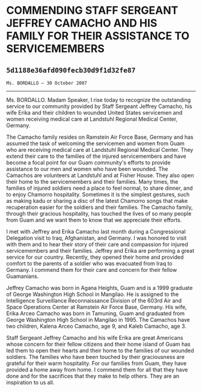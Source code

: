 # COMMENDING STAFF SERGEANT JEFFREY CAMACHO AND HIS FAMILY FOR THEIR  ASSISTANCE TO SERVICEMEMBERS
## `5d1188e36afd090fecb30d9f1d32fe87`
`Ms. BORDALLO — 30 October 2007`

---


Ms. BORDALLO. Madam Speaker, I rise today to recognize the 
outstanding service to our community provided by Staff Sergeant Jeffrey 
Camacho, his wife Erika and their children to wounded United States 
servicemen and women receiving medical care at Landstuhl Regional 
Medical Center, Germany.

The Camacho family resides on Ramstein Air Force Base, Germany and 
has assumed the task of welcoming the servicemen and women from Guam 
who are receiving medical care at Landstuhl Regional Medical Center. 
They extend their care to the families of the injured servicemembers 
and have become a focal point for our Guam community's efforts to 
provide assistance to our men and women who have been wounded. The 
Camachos are volunteers at Landstuhl and at Fisher House. They also 
open their home to the servicemembers and their families. Many times, 
the families of injured soldiers need a place to feel normal, to share 
dinner, and to enjoy Chamorro hospitality. Sometimes it is the simplest 
gestures, such as making kadu or sharing a disc of the latest Chamorro 
songs that make recuperation easier for the soldiers and their 
families. The Camacho family, through their gracious hospitality, has 
touched the lives of so many people from Guam and we want them to know 
that we appreciate their efforts.

I met with Jeffrey and Erika Camacho last month during a 
Congressional Delegation visit to Iraq, Afghanistan, and Germany. I was 
honored to visit with them and to hear their story of their care and 
compassion for injured servicemembers and their families. Jeffrey and 
Erika are performing a great service for our country. Recently, they 
opened their home and provided comfort to the parents of a soldier who 
was evacuated from Iraq to Germany. I commend them for their care and 
concern for their fellow Guamanians.

Jeffrey Camacho was born in Agana Heights, Guam and is a 1999 
graduate of George Washington High School in Mangilao. He is assigned 
to the Intelligence Surveillance Reconnaissance Division of the 603rd 
Air and Space Operations Center at Ramstein Air Force Base, Germany. 
His wife, Erika Arceo Camacho was born in Tamuning, Guam and graduated 
from George Washington High School in Mangilao in 1995. The Camachos 
have two children, Kalena Arceo Camacho, age 9, and Kaleb Camacho, age 
3.

Staff Sergeant Jeffrey Camacho and his wife Erika are great Americans 
whose concern for their fellow citizens and their home island of Guam 
has led them to open their hearts and their home to the families of our 
wounded soldiers. The families who have been touched by their 
graciousness are grateful for their warm hospitality. For our families 
from Guam, they have provided a home away from home. I commend them for 
all that they have done and for the sacrifices that they make to help 
others. They are an inspiration to us all.
